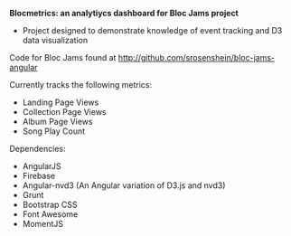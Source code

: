 **Blocmetrics: an analytiycs dashboard for Bloc Jams project**

- Project designed to demonstrate knowledge of event tracking and D3 data visualization

Code for Bloc Jams found at http://github.com/srosenshein/bloc-jams-angular

Currently tracks the following metrics: 
- Landing Page Views
- Collection Page Views
- Album Page Views
- Song Play Count

Dependencies: 
- AngularJS
- Firebase
- Angular-nvd3 (An Angular variation of D3.js and nvd3)
- Grunt
- Bootstrap CSS
- Font Awesome
- MomentJS
